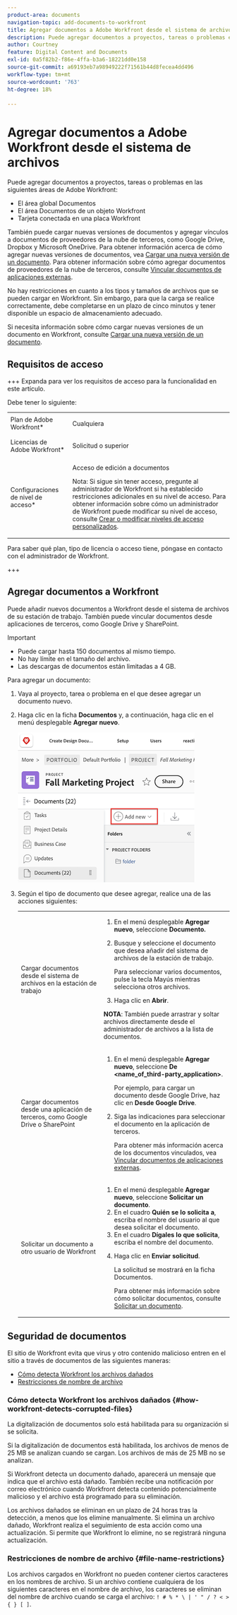 ```yaml
---
product-area: documents
navigation-topic: add-documents-to-workfront
title: Agregar documentos a Adobe Workfront desde el sistema de archivos
description: Puede agregar documentos a proyectos, tareas o problemas en varias áreas en Adobe Workfront.
author: Courtney
feature: Digital Content and Documents
exl-id: 0a5f82b2-f86e-4ffa-b3a6-18221dd0e158
source-git-commit: a69193eb7a98949222f71561b44d8fecea4dd496
workflow-type: tm+mt
source-wordcount: '763'
ht-degree: 18%

---
```


# Agregar documentos a Adobe Workfront desde el sistema de archivos

Puede agregar documentos a proyectos, tareas o problemas en las siguientes áreas de Adobe Workfront:

* El área global Documentos
* El área Documentos de un objeto Workfront
* Tarjeta conectada en una placa Workfront

También puede cargar nuevas versiones de documentos y agregar vínculos a documentos de proveedores de la nube de terceros, como Google Drive, Dropbox y Microsoft OneDrive. Para obtener información acerca de cómo agregar nuevas versiones de documentos, vea [Cargar una nueva versión de un documento](../../documents/managing-documents/upload-new-document-version.md). Para obtener información sobre cómo agregar documentos de proveedores de la nube de terceros, consulte [Vincular documentos de aplicaciones externas](../../documents/adding-documents-to-workfront/link-documents-from-external-apps.md).

No hay restricciones en cuanto a los tipos y tamaños de archivos que se pueden cargar en Workfront. Sin embargo, para que la carga se realice correctamente, debe completarse en un plazo de cinco minutos y tener disponible un espacio de almacenamiento adecuado.

Si necesita información sobre cómo cargar nuevas versiones de un documento en Workfront, consulte [Cargar una nueva versión de un documento](../../documents/managing-documents/upload-new-document-version.md).

## Requisitos de acceso

+++ Expanda para ver los requisitos de acceso para la funcionalidad en este artículo.

Debe tener lo siguiente:

<table style="table-layout:auto"> 
 <col> 
 <col> 
 <tbody> 
  <tr> 
   <td role="rowheader">Plan de Adobe Workfront*</td> 
   <td> <p> Cualquiera</p> </td> 
  </tr> 
  <tr> 
   <td role="rowheader">Licencias de Adobe Workfront*</td> 
   <td> <p>Solicitud o superior</p> </td> 
  </tr> 
  <tr> 
   <td role="rowheader">Configuraciones de nivel de acceso*</td> 
   <td> <p>Acceso de edición a documentos</p> <p>Nota: Si sigue sin tener acceso, pregunte al administrador de Workfront si ha establecido restricciones adicionales en su nivel de acceso. Para obtener información sobre cómo un administrador de Workfront puede modificar su nivel de acceso, consulte <a href="../../administration-and-setup/add-users/configure-and-grant-access/create-modify-access-levels.md" class="MCXref xref">Crear o modificar niveles de acceso personalizados</a>.</p> </td> 
  </tr> 
 </tbody> 
</table>

Para saber qué plan, tipo de licencia o acceso tiene, póngase en contacto con el administrador de Workfront.

+++

## Agregar documentos a Workfront

Puede añadir nuevos documentos a Workfront desde el sistema de archivos de su estación de trabajo. También puede vincular documentos desde aplicaciones de terceros, como Google Drive y SharePoint.

>[!IMPORTANT]
>
>* Puede cargar hasta 150 documentos al mismo tiempo.
>* No hay límite en el tamaño del archivo.
>* Las descargas de documentos están limitadas a 4 GB.

Para agregar un documento:

1. Vaya al proyecto, tarea o problema en el que desee agregar un documento nuevo.
1. Haga clic en la ficha **Documentos** y, a continuación, haga clic en el menú desplegable **Agregar nuevo**.

   ![Agregar nuevo documento](assets/add-new-doc.png)

1. Según el tipo de documento que desee agregar, realice una de las acciones siguientes:

   <table style="table-layout:auto"> 
    <col> 
    <col> 
    <tbody> 
     <tr> 
      <td role="rowheader">Cargar documentos desde el sistema de archivos en la estación de trabajo</td> 
      <td> 
       <ol> 
        <li value="1">En el menú desplegable <strong>Agregar nuevo</strong>, seleccione <strong>Documento.</strong></li> 
        <li value="2"> <p>Busque y seleccione el documento que desea añadir del sistema de archivos de la estación de trabajo.<br></p> <p>Para seleccionar varios documentos, pulse la tecla Mayús mientras selecciona otros archivos.</p> </li> 
        <li value="3">Haga clic en <strong>Abrir</strong>.</li> 
       </ol> 
       <p><b>NOTA</b>: También puede arrastrar y soltar archivos directamente desde el administrador de archivos a la lista de documentos.</td> 
     </tr> 
     <tr> 
      <td role="rowheader">Cargar documentos desde una aplicación de terceros, como Google Drive o SharePoint</td> 
      <td> 
       <ol> 
        <li value="1"> <p>En el menú desplegable <strong>Agregar nuevo</strong>, seleccione <strong>De &lt;name_of_third-party_application&gt;</strong>.</p> <p>Por ejemplo, para cargar un documento desde Google Drive, haz clic en <strong>Desde Google Drive</strong>.</p> </li> 
        <li value="2"> <p>Siga las indicaciones para seleccionar el documento en la aplicación de terceros.<br></p> <p>Para obtener más información acerca de los documentos vinculados, vea <a href="../../documents/adding-documents-to-workfront/link-documents-from-external-apps.md" class="MCXref xref">Vincular documentos de aplicaciones externas</a>.</p> </li> 
       </ol> </td> 
     </tr> 
     <tr> 
      <td role="rowheader">Solicitar un documento a otro usuario de Workfront</td> 
      <td> 
       <ol> 
        <li value="1">En el menú desplegable <strong>Agregar nuevo</strong>, seleccione <strong>Solicitar un documento</strong>.</li> 
        <li value="2">En el cuadro <strong>Quién se lo solicita a</strong>, escriba el nombre del usuario al que desea solicitar el documento.</li> 
        <li value="3">En el cuadro <strong>Dígales lo que solicita</strong>, escriba el nombre del documento.</li> 
        <li value="4"> <p>Haga clic en <strong>Enviar solicitud</strong>.</p> <p>La solicitud se mostrará en la ficha Documentos.</p> <p>Para obtener más información sobre cómo solicitar documentos, consulte <a href="../../documents/adding-documents-to-workfront/request-a-document.md" class="MCXref xref">Solicitar un documento</a>.</p> </li> 
       </ol> </td> 
     </tr> 
    </tbody> 
   </table>

## Seguridad de documentos

El sitio de Workfront evita que virus y otro contenido malicioso entren en el sitio a través de documentos de las siguientes maneras:

* [Cómo detecta Workfront los archivos dañados](#how-workfront-detects-corrupted-files)
* [Restricciones de nombre de archivo](#file-name-restrictions)

### Cómo detecta Workfront los archivos dañados {#how-workfront-detects-corrupted-files}

La digitalización de documentos solo está habilitada para su organización si se solicita.

Si la digitalización de documentos está habilitada, los archivos de menos de 25 MB se analizan cuando se cargan. Los archivos de más de 25 MB no se analizan.

Si Workfront detecta un documento dañado, aparecerá un mensaje que indica que el archivo está dañado. También recibe una notificación por correo electrónico cuando Workfront detecta contenido potencialmente malicioso y el archivo está programado para su eliminación.

Los archivos dañados se eliminan en un plazo de 24 horas tras la detección, a menos que los elimine manualmente. Si elimina un archivo dañado, Workfront realiza el seguimiento de esta acción como una actualización. Si permite que Workfront lo elimine, no se registrará ninguna actualización.

### Restricciones de nombre de archivo {#file-name-restrictions}

Los archivos cargados en Workfront no pueden contener ciertos caracteres en los nombres de archivo. Si un archivo contiene cualquiera de los siguientes caracteres en el nombre de archivo, los caracteres se eliminan del nombre de archivo cuando se carga el archivo: `! # % * \ | ' " / ? < > { } [ ]`.
